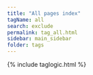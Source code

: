 ```yaml
---
title: "All pages index"
tagName: all
search: exclude
permalink: tag_all.html
sidebar: main_sidebar
folder: tags
---
```

{% include taglogic.html %}

